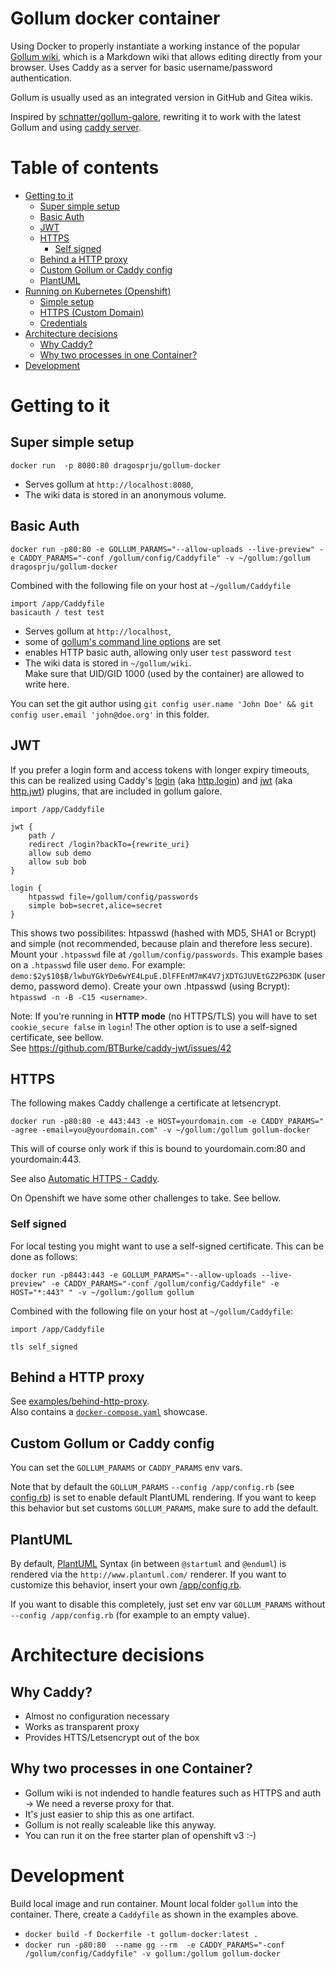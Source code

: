 # Gollum docker container

Using Docker to properly instantiate a working instance of the popular [Gollum wiki](https://github.com/gollum/gollum/wiki), which is a Markdown wiki that allows editing directly from your browser. Uses Caddy as a server for basic username/password authentication.

Gollum is usually used as an integrated version in GitHub and Gitea wikis.

Inspired by [schnatter/gollum-galore](https://hub.docker.com/r/schnatterer/gollum-docker/), rewriting it to work with the latest Gollum and using [caddy server](https://caddyserver.com/features).

# Table of contents
<!-- Update with `doctoc --notitle README.md`. See https://github.com/thlorenz/doctoc -->
<!-- START doctoc generated TOC please keep comment here to allow auto update -->
<!-- DON'T EDIT THIS SECTION, INSTEAD RE-RUN doctoc TO UPDATE -->

- [Getting to it](#getting-to-it)
  - [Super simple setup](#super-simple-setup)
  - [Basic Auth](#basic-auth)
  - [JWT](#jwt)
  - [HTTPS](#https)
    - [Self signed](#self-signed)
  - [Behind a HTTP proxy](#behind-a-http-proxy)
  - [Custom Gollum or Caddy config](#custom-gollum-or-caddy-config)
  - [PlantUML](#plantuml)
- [Running on Kubernetes (Openshift)](#running-on-kubernetes-openshift)
  - [Simple setup](#simple-setup)
  - [HTTPS (Custom Domain)](#https-custom-domain)
  - [Credentials](#credentials)
- [Architecture decisions](#architecture-decisions)
  - [Why Caddy?](#why-caddy)
  - [Why two processes in one Container?](#why-two-processes-in-one-container)
- [Development](#development)

<!-- END doctoc generated TOC please keep comment here to allow auto update -->

# Getting to it

## Super simple setup

`docker run  -p 8080:80 dragosprju/gollum-docker`

* Serves gollum at `http://localhost:8080`,
* The wiki data is stored in an anonymous volume.

## Basic Auth

`docker run -p80:80 -e GOLLUM_PARAMS="--allow-uploads --live-preview" -e CADDY_PARAMS="-conf /gollum/config/Caddyfile" -v ~/gollum:/gollum dragosprju/gollum-docker`

Combined with the following file on your host at `~/gollum/Caddyfile`
```
import /app/Caddyfile
basicauth / test test
```

* Serves gollum at `http://localhost`,
* some of [gollum's command line options](https://github.com/gollum/gollum#configuration) are set
* enables HTTP basic auth, allowing only user `test` password `test`
* The wiki data is stored in `~/gollum/wiki`.  
  Make sure that UID/GID 1000 (used by the container) are allowed to write here. 

You can set the git author using `git config user.name 'John Doe' && git config user.email 'john@doe.org'` in this folder.

## JWT

If you prefer a login form and access tokens with longer expiry timeouts, this can be realized using Caddy's [login](https://github.com/tarent/loginsrv/tree/master/caddy) (aka [http.login](https://caddyserver.com/docs/http.login)) and [jwt](https://github.com/BTBurke/caddy-jwt) (aka [http.jwt](https://caddyserver.com/docs/http.jwt)) plugins, that are included in gollum galore.

```
import /app/Caddyfile

jwt {
    path /
    redirect /login?backTo={rewrite_uri}
    allow sub demo
    allow sub bob
}

login {
    htpasswd file=/gollum/config/passwords
    simple bob=secret,alice=secret
}
```
This shows two possibilites: htpasswd (hashed with MD5, SHA1 or Bcrypt) and simple (not recommended, because plain and therefore less secure).
Mount your `.htpasswd` file at `/gollum/config/passwords`. This example bases on a `.htpasswd` file user `demo`. For example: `demo:$2y$10$B/lwbuYGkYDe6wYE4LpuE.DlFFEnM7mK4V7jXDTGJUVEtGZ2P63DK` (user demo, password demo).
Create your own .htpasswd (using Bcrypt): ` htpasswd -n -B -C15 <username>`.

Note: If you're running in **HTTP mode** (no HTTPS/TLS) you will have to set `cookie_secure false` in `login`!
The other option is to use a self-signed certificate, see bellow.  
See https://github.com/BTBurke/caddy-jwt/issues/42 

## HTTPS

The following makes Caddy challenge a certificate at letsencrypt.

`docker run -p80:80 -e 443:443 -e HOST=yourdomain.com -e CADDY_PARAMS=" -agree -email=you@yourdomain.com" -v ~/gollum:/gollum gollum-docker`

This will of course only work if this is bound to yourdomain.com:80 and yourdomain:443.

See also [Automatic HTTPS - Caddy](https://caddyserver.com/docs/automatic-https).

On Openshift we have some other challenges to take. See bellow.

### Self signed

For local testing you might want to use a self-signed certificate. This can be done as follows:

`docker run -p8443:443 -e GOLLUM_PARAMS="--allow-uploads --live-preview" -e CADDY_PARAMS="-conf /gollum/config/Caddyfile" -e HOST="*:443" " -v ~/gollum:/gollum gollum`

Combined with the following file on your host at `~/gollum/Caddyfile`:

```
import /app/Caddyfile

tls self_signed
```

## Behind a HTTP proxy

See [examples/behind-http-proxy](examples/behind-http-proxy/README.md).  
Also contains a [`docker-compose.yaml`](examples/behind-http-proxy/docker-compose.yaml) showcase.

## Custom Gollum or Caddy config

You can set the `GOLLUM_PARAMS` or `CADDY_PARAMS` env vars.

Note that by default the `GOLLUM_PARAMS` `--config /app/config.rb` (see [config.rb](config.rb)) is set to enable default 
PlantUML rendering. If you want to keep this behavior but set customs `GOLLUM_PARAMS`, make sure to add the default.

## PlantUML

By default, [PlantUML](http://plantuml.com/) Syntax (in between `@startuml` and `@enduml`) is rendered via the 
`http://www.plantuml.com/` renderer. If you want to customize this behavior, insert your own [/app/config.rb](config.rb).

If you want to disable this completely, just set env var `GOLLUM_PARAMS` without `--config /app/config.rb` (for example
to an empty value).

# Architecture decisions

## Why Caddy?
* Almost no configuration necessary
* Works as transparent proxy
* Provides HTTS/Letsencrypt out of the box

## Why two processes in one Container?
* Gollum wiki is not indended to handle features such as HTTPS and auth -> We need a reverse proxy for that.
* It's just easier to ship this as one artifact.
* Gollum is not really scaleable like this anyway.
* You can run it on the free starter plan of openshift v3 :-)

# Development

Build local image and run container. Mount local folder `gollum` into the container. There, create a `Caddyfile` as shown in the examples above.

* `docker build -f Dockerfile -t gollum-docker:latest .`
* `docker run -p80:80  --name gg --rm  -e CADDY_PARAMS="-conf /gollum/config/Caddyfile" -v gollum:/gollum gollum-docker`

